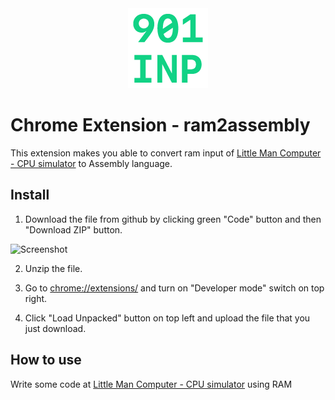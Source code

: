 <div align="center">
    <img src="https://raw.githubusercontent.com/Tozaburo/ram2assembly/refs/heads/main/icon/icon128.png" alt="Logo">
</div>

# Chrome Extension - ram2assembly
This extension makes you able to convert ram input of [Little Man Computer - CPU simulator](https://peterhigginson.co.uk/lmc) to Assembly language.

## Install
1. Download the file from github by clicking green "Code" button and then "Download ZIP" button.

<img width="426" alt="Screenshot" src="https://github.com/user-attachments/assets/90ee2be3-d6df-41aa-9240-164d5c4cde7b">

2. Unzip the file.

3. Go to [chrome://extensions/](chrome://extensions/) and turn on "Developer mode" switch on top right.

4. Click "Load Unpacked" button on top left and upload the file that you just download.

## How to use
Write some code at [Little Man Computer - CPU simulator](https://peterhigginson.co.uk/lmc) using RAM
